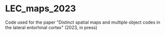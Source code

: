 # LEC_maps_2023
 Code used for the paper "Distinct spatial maps and multiple object codes in the lateral entorhinal cortex" (2023, in press)
